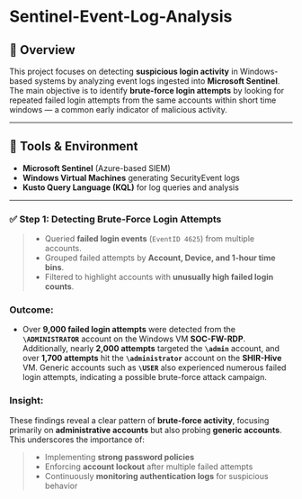 # Sentinel-Event-Log-Analysis

## 📘 **Overview**  
This project focuses on detecting **suspicious login activity** in Windows-based systems by analyzing event logs ingested into **Microsoft Sentinel**. The main objective is to identify **brute-force login attempts** by looking for repeated failed login attempts from the same accounts within short time windows — a common early indicator of malicious activity.

---

## 🧰 **Tools & Environment**

- **Microsoft Sentinel** (Azure-based SIEM)  
- **Windows Virtual Machines** generating SecurityEvent logs  
- **Kusto Query Language (KQL)** for log queries and analysis  

---

### ✅ **Step 1: Detecting Brute-Force Login Attempts**

> - Queried **failed login events** (`EventID 4625`) from multiple accounts.  
> - Grouped failed attempts by **Account, Device, and 1-hour time bins**.  
> - Filtered to highlight accounts with **unusually high failed login counts**.

 ### **Outcome:**  
 - Over **9,000 failed login attempts** were detected from the **`\ADMINISTRATOR`** account on the Windows VM **SOC-FW-RDP**. Additionally, nearly **2,000 attempts** targeted the **`\admin`** account, and over **1,700 attempts** hit the 
 **`\administrator`** account on the **SHIR-Hive** VM. Generic accounts such as **`\USER`** also experienced numerous failed login attempts, indicating a possible brute-force attack campaign.


 ### **Insight:**  
 These findings reveal a clear pattern of **brute-force activity**, focusing primarily on **administrative accounts** but also probing **generic accounts**. This underscores the importance of:  
> - Implementing **strong password policies**  
> - Enforcing **account lockout** after multiple failed attempts    
> - Continuously **monitoring authentication logs** for suspicious behavior  

